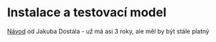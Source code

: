 # Instalace a testovací model

[Návod](https://github.com/DostalJ/UNS/blob/master/00-Installation/installation_guide.md) od Jakuba Dostála - už má asi 3 roky, ale měl by být stále platný

